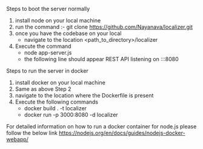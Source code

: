 Steps to boot the server normally

1. install node on your local machine
2. run the command :- git clone https://github.com/Nayanava/localizer.git
3. once you have the codebase on your local
    - navigate to the location <path_to_directory>/localizer
4. Execute the command
   - node app-server.js
   - the following line should appear
	REST API listening on :::8080

Steps to run the server in docker
1. install docker on your local machine
2. Same as above Step 2
3. navigate to the location where the Dockerfile is present
4. Execute the following commands
    - docker build . -t localizer
    - docker run -p 3000:8080 -d localizer

For detailed information on how to run a docker container for node.js please follow the below link
https://nodejs.org/en/docs/guides/nodejs-docker-webapp/
